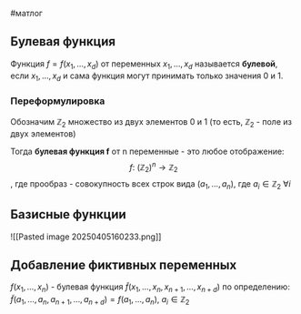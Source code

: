 #матлог 
## Булевая функция
Функция $f = f(x_1, \dots, x_d)$ от переменных $x_1, \dots, x_d$ называется **булевой**, если $x_1, \dots, x_d$ и сама функция могут принимать только значения 0 и 1.

### Переформулировка
Обозначим $\mathbb{Z}_{2}$ множество из двух элементов 0 и 1 (то есть, $\mathbb{Z}_2$ - поле из двух элементов)

Тогда **булевая функция f** от n переменные - это любое отображение: $$f: \ (\mathbb{Z}_2)^n \to \mathbb{Z}_2$$, где прообраз - совокупность всех строк вида $(a_1, \dots, a_n)$, где $a_i \in \mathbb{Z}_2 \ \forall i$

## Базисные функции
![[Pasted image 20250405160233.png]]

## Добавление фиктивных переменных
$f(x_1, \dots, x_n)$ - булевая функция
$\tilde{f}(x_1, \dots, x_n, x_{n + 1}, \dots, x_{n + d})$ по определению:
	$\tilde{f}(a_1, \dots, a_n, a_{n + 1}, \dots, a_{n + d}) = f(a_1, \dots, a_n), \ a_i \in \mathbb{Z}_2$